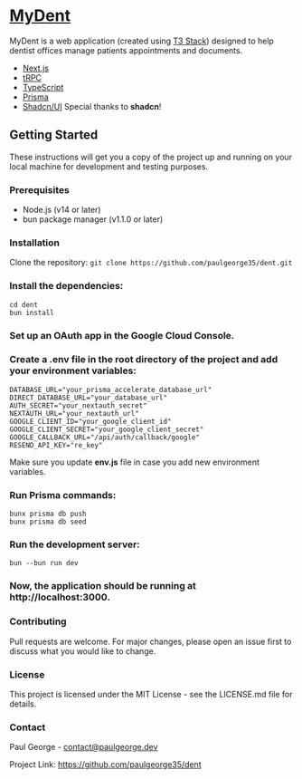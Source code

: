 # [MyDent](https://app.mydent.one)

MyDent is a web application (created using [T3 Stack](https://create.t3.gg/)) designed to help dentist offices manage patients appointments and documents.

- [Next.js](https://nextjs.org)
- [tRPC](https://trpc.io/)
- [TypeScript](https://www.typescriptlang.org/)
- [Prisma](https://www.prisma.io/)
- [Shadcn/UI](https://ui.shadcn.com/) Special thanks to **shadcn**!

## Getting Started

These instructions will get you a copy of the project up and running on your local machine for development and testing purposes.

### Prerequisites

- Node.js (v14 or later)
- bun package manager (v1.1.0 or later)

### Installation

Clone the repository:
`git clone https://github.com/paulgeorge35/dent.git`

### Install the dependencies:

```
cd dent
bun install
```

### Set up an OAuth app in the Google Cloud Console.

### Create a .env file in the root directory of the project and add your environment variables:

```
DATABASE_URL="your_prisma_accelerate_database_url"
DIRECT_DATABASE_URL="your_database_url"
AUTH_SECRET="your_nextauth_secret"
NEXTAUTH_URL="your_nextauth_url"
GOOGLE_CLIENT_ID="your_google_client_id"
GOOGLE_CLIENT_SECRET="your_google_client_secret"
GOOGLE_CALLBACK_URL="/api/auth/callback/google"
RESEND_API_KEY="re_key"
```

Make sure you update **env.js** file in case you add new environment variables.

### Run Prisma commands:

```
bunx prisma db push
bunx prisma db seed
```

### Run the development server:

```
bun --bun run dev
```

### Now, the application should be running at http://localhost:3000.

### Contributing

Pull requests are welcome. For major changes, please open an issue first to discuss what you would like to change.

### License

This project is licensed under the MIT License - see the LICENSE.md file for details.

### Contact

Paul George - contact@paulgeorge.dev

Project Link: https://github.com/paulgeorge35/dent
